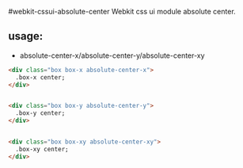 #webkit-cssui-absolute-center
Webkit css ui module absolute center.


## usage:
+ absolute-center-x/absolute-center-y/absolute-center-xy
```html
<div class="box box-x absolute-center-x">
  .box-x center;
</div>


<div class="box box-y absolute-center-y">
  .box-y center;
</div>


<div class="box box-xy absolute-center-xy">
  .box-xy center;
</div>
```
